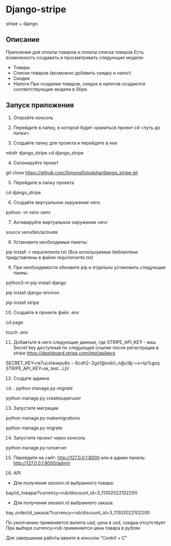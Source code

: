 # Django-stripe

stripe + django
## Описание
Приложние для оплаты товаров и оплаты списка товаров Есть возможность создавать и просматривать следующие модели:

- Товары
- Списки товаров (возможно добавить скидку и налог)
- Скидки
- Налоги
При создании товаров, скидок и налогов создаются соответствующие модели в Stipe.

## Запуск приложения
1. Откройте консоль

2. Перейдите в папку, в которой будет храниться проект
cd <путь до папки>

3. Создайте папку для проекта и перейдите в нее

mkdir django_stripe cd django_stripe

4. Склонируйте проект

git clone https://github.com/SimonaSoloduha/django_stripe.git

5. Перейдите в папку проекта


cd django_stripe

6. Создайте виртуальное окружение venv


python -m venv venv

7. Активируйте виртуальное окружение venv


source venv/bin/activate

8. Установите необходимые пакеты:

pip install -r requirements.txt (Все используемые библиотеки представлены в файле requirements.txt)

9. При необходимости обновите pip и отдельно установить следующие пакеы:


python3-m pip install django 


pip install django-environ 

pip install stripe

10. Создайте в проекте файл .env

cd page

touch .env

11. Добавтьте в него следующие данные, где STRIPE_API_KEY - ваш Secret key доступный по следующей ссылке после регистрации в stripe
https://dashboard.stripe.com/test/apikeys


SECRET_KEY=re7ucstw$wpu8x-6cdh2-$2gs1@svb)i_n@ci&j-=o=tp%gxq STRIPE_API_KEY=sk_test...LjV

12. Создате админа

cd .. python manage.py migrate

python manage.py createsuperuser

13. Запустите миграции

python manage.py makemigrations 

python manage.py migrate

14. Запустите проект через консоль

python manage.py runserver

15. Перейдите на сайт:
http://127.0.0.1:8000 или в админ панель: http://127.0.0.1:8000/admin

16. API 

- Для получения session.id выбранного товара: 


bay/id_товара/?currency=rub/discount_id=3_11302022102200

- Для получения session.id выбранного заказа: 

bay_order/id_заказа/?currency=rub/discount_id=3_11302022102200

По умолчанию применяется валюта usd, цена в usd, скидка отсутствует 
При выборе currency=rub применяется цена товара в рублях 



Для завершения работы ввеите в консоли "Contril + C"
